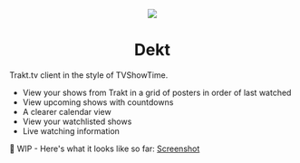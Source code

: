 <p align="center"><img src="http://i.imgur.com/kXtNdma.png" /></p>
<h1 align="center">Dekt</h1>

Trakt.tv client in the style of TVShowTime.

- View your shows from Trakt in a grid of posters in order of last watched
- View upcoming shows with countdowns
- A clearer calendar view
- View your watchlisted shows
- Live watching information

🚧 WIP - Here's what it looks like so far: [Screenshot](http://i.imgur.com/AtWOaCV.jpg)
